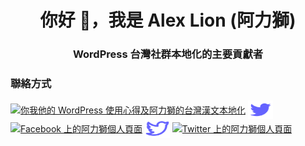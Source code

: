 <h1 align="center">你好 👋，我是 Alex Lion (阿力獅)</h1>
<h3 align="center">WordPress 台灣社群本地化的主要貢獻者</h3>
<h3 align="left">聯絡方式</h3>
<p>
<a href="https://www.facebook.com/groups/wordpresstwhant" target="blank"><img align="center" src="https://raw.githubusercontent.com/rahuldkjain/github-profile-readme-generator/master/src/images/icons/Social/facebook-alt.svg" title="你我他的 WordPress 使用心得及阿力獅的台灣漢文本地化" alt="你我他的 WordPress 使用心得及阿力獅的台灣漢文本地化" height="30" width="40" /></a>
<a href="https://twitter.com/alexclassroom" target="blank"><img align="center" src="https://raw.githubusercontent.com/alexclassroom/alexclassroom/main/images/icons/vol06/8726494_twitter.svg" title="Twitter 上的阿力獅的教室" alt="Twitter 上的阿力獅的教室" height="30" width="40" /></a>
<a href="https://www.facebook.com/captain.alexlion" target="blank"><img align="center" src="https://raw.githubusercontent.com/rahuldkjain/github-profile-readme-generator/master/src/images/icons/Social/facebook.svg" title="Facebook 上的阿力獅個人頁面" alt="Facebook 上的阿力獅個人頁面" height="30" width="40" /></a>
<a href="https://twitter.com/alexlion1114" target="blank"><img align="center" src="https://raw.githubusercontent.com/alexclassroom/alexclassroom/main/images/icons/vol06/8726495_alt_twitter.svg" title="Twitter 上的阿力獅個人頁面" alt="Twitter 上的阿力獅個人頁面" height="30" width="40" /></a>
<a href="mailto:learnwithalex@gmail.com" target="blank"><img align="center" src="https://raw.githubusercontent.com/rahuldkjain/github-profile-readme-generator/master/src/images/icons/Social/twitter.svg" title="Twitter 上的阿力獅個人頁面" alt="Twitter 上的阿力獅個人頁面" height="30" width="40" /></a>
</p>
